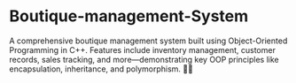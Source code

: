 # Boutique-management-System
  A comprehensive boutique management system built using Object-Oriented Programming in C++. Features include inventory management, customer records, sales tracking, and more—demonstrating key OOP principles like encapsulation, inheritance, and polymorphism. 🚀✨
